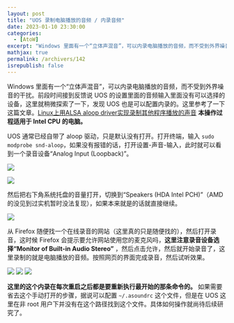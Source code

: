 ```yaml
---
layout: post
title: "UOS 录制电脑播放的音频 / 内录音频"
date: 2023-01-10 23:30:00
categories: 
  - [AtoW]
excerpt: "Windows 里面有一个“立体声混音”，可以内录电脑播放的音频，而不受到外界噪音的干扰。前段时间接到反馈说 UOS 的设置里面的音频输入里面没有可以选择的设备，这里就稍微探索了一下，发现 UOS 也是可以配置内录的。本操作过程适用于 Intel CPU 的电脑。"
mathjax: true
permalink: /archivers/142
isrepublish: false
---
```


Windows 里面有一个“立体声混音”，可以内录电脑播放的音频，而不受到外界噪音的干扰。前段时间接到反馈说 UOS 的设置里面的音频输入里面没有可以选择的设备，这里就稍微探索了一下，发现 UOS 也是可以配置内录的。这里参考了一下这篇文章。[Linux上用ALSA aloop driver实现录制其他程序播放的声音](https://blog.csdn.net/lsheevyfg/article/details/116799564) **本操作过程适用于 Intel CPU 的电脑。**

UOS 通常已经自带了 aloop 驱动，只是默认没有打开。打开终端，输入 ```sudo modprobe snd-aloop```，如果没有报错的话，打开设置-声音-输入，此时就可以看到一个录音设备“Analog Input (Loopback)”。

![](https://pic1.xuehuaimg.com/proxy/https://img-blog.csdnimg.cn/d066a4cb2beb431a84a7cbfa5d52c0aa.png)

![](https://pic1.xuehuaimg.com/proxy/https://img-blog.csdnimg.cn/1273efa53ab240ed8c6a165a3bd858fa.png)

然后把右下角系统托盘的音量打开，切换到“Speakers (HDA Intel PCH)”（AMD的没见到过实机暂时没法复现），如果本来就是的话就直接继续。

![](https://pic1.xuehuaimg.com/proxy/https://img-blog.csdnimg.cn/c2623ce7c3824c6e915738f8b9c838bb.png)

从 Firefox 随便找一个在线录音的网站（这里真的只是随便找的），然后打开录音，这时候 Firefox 会提示要允许网站使用您的麦克风吗，**这里注意录音设备选择“Monitor of Built-in Audio Stereo”** ，然后点击允许，然后就开始录音了，这里录制的就是电脑播放的音频。按照网页的界面完成录音，然后试听效果。

![](https://pic1.xuehuaimg.com/proxy/https://img-blog.csdnimg.cn/f45c03c781984d80923f8f524994d03a.png)
![](https://pic1.xuehuaimg.com/proxy/https://img-blog.csdnimg.cn/a517e9a8bac34b31a5d5c651c8e1e65f.png)
![](https://pic1.xuehuaimg.com/proxy/https://img-blog.csdnimg.cn/cfdbb6476c3b4dce8f66a6e93fa84c29.png)

**这里的这个内录在每次重启之后都是要重新执行最开始的那条命令的。** 如果需要省去这个手动打开的步骤，据说可以配置 ```~/.asoundrc``` 这个文件，但是在 UOS 这里在非 root 用户下并没有在这个路径找到这个文件。具体如何操作就尚待后续研究了。






